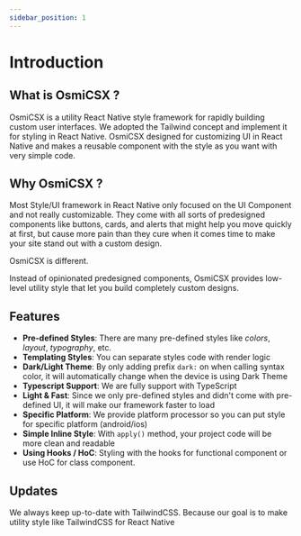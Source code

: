 ```yaml
---
sidebar_position: 1
---
```


# Introduction

## What is OsmiCSX ?

OsmiCSX is a utility React Native style framework for rapidly building custom user interfaces. We adopted the Tailwind concept and implement it for styling in React Native. OsmiCSX designed for customizing UI in React Native and makes a reusable component with the style as you want with very simple code.

## Why OsmiCSX ?

Most Style/UI framework in React Native only focused on the UI Component and not really customizable. They come with all sorts of predesigned components like buttons, cards, and alerts that might help you move quickly at first, but cause more pain than they cure when it comes time to make your site stand out with a custom design.

OsmiCSX is different.

Instead of opinionated predesigned components, OsmiCSX provides low-level utility style that let you build completely custom designs.

## Features

- **Pre-defined Styles**: There are many pre-defined styles like _colors_, _layout_, _typography_, etc.
- **Templating Styles**: You can separate styles code with render logic
- **Dark/Light Theme**: By only adding prefix `dark:` on when calling syntax color, it will automatically change when the device is using Dark Theme
- **Typescript Support**: We are fully support with TypeScript
- **Light & Fast**: Since we only pre-defined styles and didn't come with pre-defined UI, it will make our framework faster to load
- **Specific Platform**: We provide platform processor so you can put style for specific platform (android/ios)
- **Simple Inline Style**: With `apply()` method, your project code will be more clean and readable
- **Using Hooks / HoC**: Styling with the hooks for functional component or use HoC for class component.

## Updates

We always keep up-to-date with TailwindCSS. Because our goal is to make utility style like TailwindCSS for React Native
